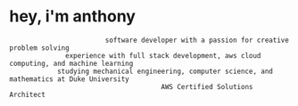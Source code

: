  #                                                                       hey, i'm anthony
                            software developer with a passion for creative problem solving
                  experience with full stack development, aws cloud computing, and machine learning
                studying mechanical engineering, computer science, and mathematics at Duke University
                                          AWS Certified Solutions Architect 

                    


